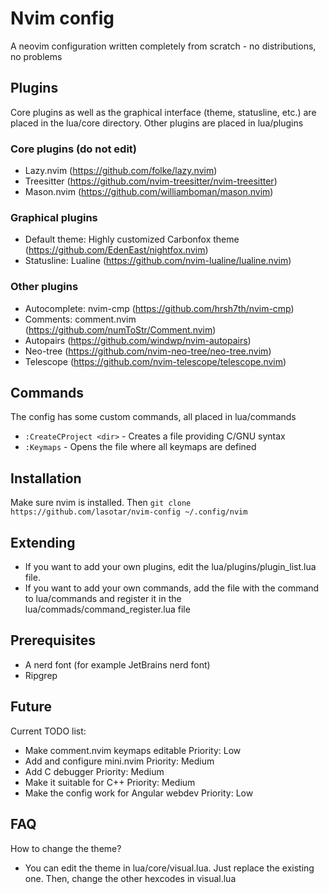 # Nvim config
A neovim configuration written completely from scratch - no distributions, no problems

## Plugins
Core plugins as well as the graphical interface (theme, statusline, etc.) are placed in the lua/core directory.
Other plugins are placed in lua/plugins

### Core plugins (do not edit)
- Lazy.nvim (https://github.com/folke/lazy.nvim)
- Treesitter (https://github.com/nvim-treesitter/nvim-treesitter)
- Mason.nvim (https://github.com/williamboman/mason.nvim)

### Graphical plugins
- Default theme: Highly customized Carbonfox theme (https://github.com/EdenEast/nightfox.nvim)
- Statusline: Lualine (https://github.com/nvim-lualine/lualine.nvim)

### Other plugins
- Autocomplete: nvim-cmp (https://github.com/hrsh7th/nvim-cmp)
- Comments: comment.nvim (https://github.com/numToStr/Comment.nvim)
- Autopairs (https://github.com/windwp/nvim-autopairs)
- Neo-tree (https://github.com/nvim-neo-tree/neo-tree.nvim)
- Telescope (https://github.com/nvim-telescope/telescope.nvim)

## Commands
The config has some custom commands, all placed in lua/commands
- ```:CreateCProject <dir>``` - Creates a file providing C/GNU syntax
- ```:Keymaps``` - Opens the file where all keymaps are defined

## Installation
Make sure nvim is installed. Then
```git clone https://github.com/lasotar/nvim-config ~/.config/nvim```

## Extending
- If you want to add your own plugins, edit the lua/plugins/plugin_list.lua file.
- If you want to add your own commands, add the file with the command to lua/commands and register it in the lua/commads/command_register.lua file

## Prerequisites
- A nerd font (for example JetBrains nerd font)
- Ripgrep

## Future
Current TODO list:
- Make comment.nvim keymaps editable            Priority: Low
- Add and configure mini.nvim                   Priority: Medium
- Add C debugger                                Priority: Medium
- Make it suitable for C++                      Priority: Medium
- Make the config work for Angular webdev       Priority: Low

## FAQ
How to change the theme?
- You can edit the theme in lua/core/visual.lua. Just replace the existing one. Then, change the other hexcodes in visual.lua
